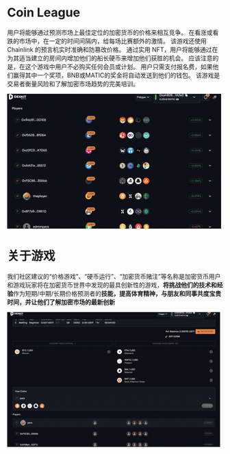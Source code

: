 # Coin League

<p>用户将能够通过预测市场上最佳定位的加密货币的价格来相互竞争。 在看涨或看跌的市场中，在一定的时间间隔内，给每场比赛额外的激情。 该游戏还使用 Chainlink 的预言机实时准确和防篡改价格。 通过实用 NFT，用户将能够通过在为其适当建立的房间内增加他们的船长硬币来增加他们获胜的机会。 应该注意的是，在这个游戏中用户不必购买任何会员或计划。 用户只需支付报名费，如果他们赢得其中一个奖项，BNB或MATIC的奖金将自动发送到他们的钱包。 该游戏是交易者衡量风险和了解加密市场趋势的完美培训。</p>

![gdfg](gdfg.png)

# 关于游戏

我们社区建议的“价格游戏”、“硬币运行”、“加密货币赌注”等名称是加密货币用户和游戏玩家将在加密货币世界中发现的最具创新性的游戏，**将挑战他们的技术和经验**作为短期/中期/长期价格预测者的**技能，提高体育精神，与朋友和同事共度宝贵时间，并让他们了解加密市场的最新创新**

![gfdggd](gfdggd.png)
